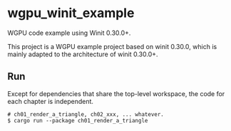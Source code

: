 # wgpu_winit_example

WGPU code example using Winit 0.30.0+.

This project is a WGPU example project based on winit 0.30.0, which is mainly adapted to the architecture of
winit 0.30.0+.

## Run

Except for dependencies that share the top-level workspace, the code for each chapter is independent.

```shell
# ch01_render_a_triangle, ch02_xxx, ... whatever.
$ cargo run --package ch01_render_a_triangle
```